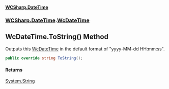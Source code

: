 #### [WCSharp.DateTime](README.md 'README')
### [WCSharp.DateTime](WCSharp.DateTime.md 'WCSharp.DateTime').[WcDateTime](WCSharp.DateTime.WcDateTime.md 'WCSharp.DateTime.WcDateTime')

## WcDateTime.ToString() Method

Outputs this [WcDateTime](WCSharp.DateTime.WcDateTime.md 'WCSharp.DateTime.WcDateTime') in the default format of "yyyy-MM-dd HH:mm:ss".

```csharp
public override string ToString();
```

#### Returns
[System.String](https://docs.microsoft.com/en-us/dotnet/api/System.String 'System.String')